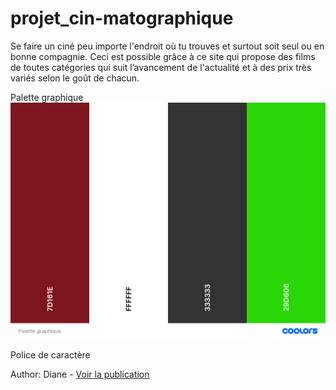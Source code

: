 # projet_cin-matographique

Se faire un ciné peu importe l'endroit où tu trouves et surtout soit seul ou en bonne compagnie. Ceci est possible grâce à ce site qui propose des films de toutes catégories qui suit l’avancement de l'actualité et à des prix très variés selon le goût de chacun.

Palette graphique
![alt text](assets/Palette%20graphique.png)

Police de caractère

Author:
Diane - 
[Voir la publication](https://nnebie12.github.io/projet_cin-matographique/)